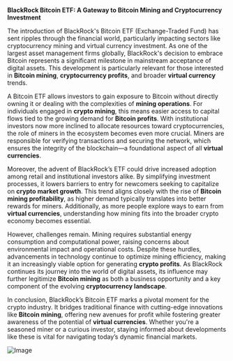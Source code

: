 **BlackRock Bitcoin ETF: A Gateway to Bitcoin Mining and Cryptocurrency Investment**

The introduction of BlackRock's Bitcoin ETF (Exchange-Traded Fund) has sent ripples through the financial world, particularly impacting sectors like cryptocurrency mining and virtual currency investment. As one of the largest asset management firms globally, BlackRock's decision to embrace Bitcoin represents a significant milestone in mainstream acceptance of digital assets. This development is particularly relevant for those interested in **Bitcoin mining**, **cryptocurrency profits**, and broader **virtual currency** trends.

A Bitcoin ETF allows investors to gain exposure to Bitcoin without directly owning it or dealing with the complexities of **mining operations**. For individuals engaged in **crypto mining**, this means easier access to capital flows tied to the growing demand for **Bitcoin profits**. With institutional investors now more inclined to allocate resources toward cryptocurrencies, the role of miners in the ecosystem becomes even more crucial. Miners are responsible for verifying transactions and securing the network, which ensures the integrity of the blockchain—a foundational aspect of all **virtual currencies**.

Moreover, the advent of BlackRock’s ETF could drive increased adoption among retail and institutional investors alike. By simplifying investment processes, it lowers barriers to entry for newcomers seeking to capitalize on **crypto market growth**. This trend aligns closely with the rise of **Bitcoin mining profitability**, as higher demand typically translates into better rewards for miners. Additionally, as more people explore ways to earn from **virtual currencies**, understanding how mining fits into the broader crypto economy becomes essential.

However, challenges remain. Mining requires substantial energy consumption and computational power, raising concerns about environmental impact and operational costs. Despite these hurdles, advancements in technology continue to optimize mining efficiency, making it an increasingly viable option for generating **crypto profits**. As BlackRock continues its journey into the world of digital assets, its influence may further legitimize **Bitcoin mining** as both a business opportunity and a key component of the evolving **cryptocurrency landscape**.

In conclusion, BlackRock’s Bitcoin ETF marks a pivotal moment for the crypto industry. It bridges traditional finance with cutting-edge innovations like **Bitcoin mining**, offering new avenues for profit while fostering greater awareness of the potential of **virtual currencies**. Whether you're a seasoned miner or a curious investor, staying informed about developments like these is vital for navigating today’s dynamic financial markets.

![Image](https://github.com/user-attachments/assets/31692037-0104-4703-abd1-696b6a7dd41b)